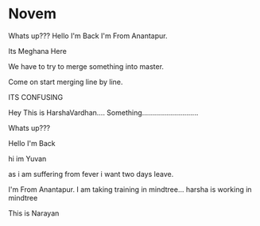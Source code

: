 # Novem
Whats up??? Hello I'm Back I'm From Anantapur.



Its Meghana Here

We have to try to merge something into master.

Come on start merging line by line.

ITS CONFUSING

Hey This is HarshaVardhan....
Something............................

Whats up???

Hello I'm Back

hi im Yuvan

as i am suffering from fever i want two days leave.

I'm From Anantapur.
I am taking training in mindtree...
harsha is working in mindtree


This is Narayan










